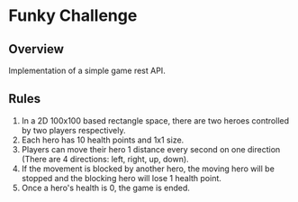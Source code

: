 # Funky Challenge

## Overview

Implementation of a simple game rest API.

## Rules

1. In a 2D 100x100 based rectangle space, there are two heroes controlled by two players respectively. 
2. Each hero has 10 health points and 1x1 size. 
3. Players can move their hero 1 distance every second on one direction (There are 4 directions: left, right, up, down). 
4. If the movement is blocked by another hero, the moving hero will be stopped and the blocking hero will lose 1 health point. 
5. Once a hero's health is 0, the game is ended.
